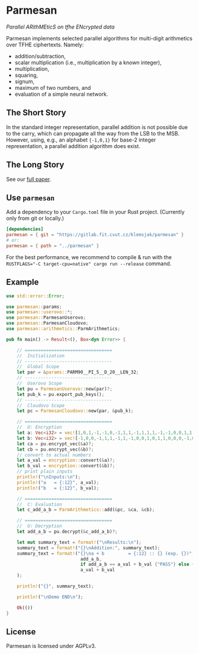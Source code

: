 # Parmesan

*Parallel ARithMEticS on tfhe ENcrypted data*

Parmesan implements selected parallel algorithms for multi-digit arithmetics over TFHE ciphertexts. Namely:

- addition/subtraction,
- scalar multiplication (i.e., multiplication by a known integer),
- multiplication,
- squaring,
- signum,
- maximum of two numbers, and
- evaluation of a simple neural network.

## The Short Story

In the standard integer representation, parallel addition is not possible due to the carry, which can propagate all the way from the LSB to the MSB. However, using, e.g., an alphabet `{-1,0,1}` for base-2 integer representation, a parallel addition algorithm does exist.

## The Long Story

See our [full paper](https://eprint.iacr.org/2022/067).

## Use `parmesan`

Add a dependency to your `Cargo.toml` file in your Rust project. (Currently only from git or locally.)

```toml
[dependencies]
parmesan = { git = "https://gitlab.fit.cvut.cz/klemsjak/parmesan" }
# or:
parmesan = { path = "../parmesan" }
```

For the best performance, we recommend to compile & run with the `RUSTFLAGS="-C target-cpu=native" cargo run --release` command.

## Example

```rust
use std::error::Error;

use parmesan::params;
use parmesan::userovo::*;
use parmesan::ParmesanUserovo;
use parmesan::ParmesanCloudovo;
use parmesan::arithmetics::ParmArithmetics;

pub fn main() -> Result<(), Box<dyn Error>> {

    // =================================
    //  Initialization
    // ---------------------------------
    //  Global Scope
    let par = &params::PARM90__PI_5__D_20__LEN_32;
    // ---------------------------------
    //  Userovo Scope
    let pu = ParmesanUserovo::new(par)?;
    let pub_k = pu.export_pub_keys();
    // ---------------------------------
    //  Cloudovo Scope
    let pc = ParmesanCloudovo::new(par, &pub_k);

    // =================================
    //  U: Encryption
    let a: Vec<i32> = vec![1,0,1,-1,-1,0,-1,1,1,-1,1,1,1,-1,-1,0,0,1,1,0,0,0,0,-1,0,0,0,0,0,-1,0,0,];
    let b: Vec<i32> = vec![-1,0,0,-1,1,1,-1,1,-1,0,0,1,0,1,1,0,0,0,-1,0,0,1,0,0,-1,0,-1,-1,-1,1,1,0,];
    let ca = pu.encrypt_vec(&a)?;
    let cb = pu.encrypt_vec(&b)?;
    // convert to actual numbers
    let a_val = encryption::convert(&a)?;
    let b_val = encryption::convert(&b)?;
    // print plain inputs
    println!("\nInputs:\n");
    println!("a   = {:12}", a_val);
    println!("b   = {:12}", b_val);

    // =================================
    //  C: Evaluation
    let c_add_a_b = ParmArithmetics::add(&pc, &ca, &cb);

    // =================================
    //  U: Decryption
    let add_a_b = pu.decrypt(&c_add_a_b)?;

    let mut summary_text = format!("\nResults:\n");
    summary_text = format!("{}\nAddition:", summary_text);
    summary_text = format!("{}\na + b         = {:12} :: {} (exp. {})", summary_text,
                            add_a_b,
                            if add_a_b == a_val + b_val {"PASS"} else {"FAIL"},
                            a_val + b_val
    );

    println!("{}", summary_text);

    println!("\nDemo END\n");

    Ok(())
}
```

## License

Parmesan is licensed under AGPLv3.